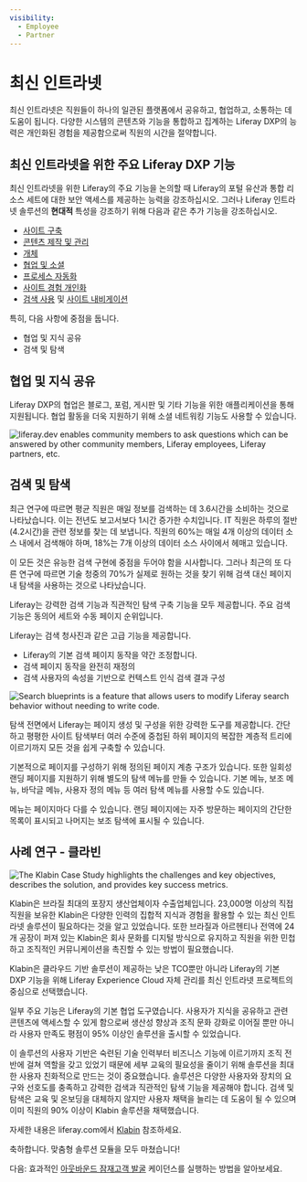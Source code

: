 ```yaml
---
visibility:
  - Employee
  - Partner
---
```

# 최신 인트라넷

최신 인트라넷은 직원들이 하나의 일관된 플랫폼에서 공유하고, 협업하고, 소통하는 데 도움이 됩니다. 다양한 시스템의 콘텐츠와 기능을 통합하고 집계하는 Liferay DXP의 능력은 개인화된 경험을 제공함으로써 직원의 시간을 절약합니다.

## 최신 인트라넷을 위한 주요 Liferay DXP 기능

최신 인트라넷을 위한 Liferay의 주요 기능을 논의할 때 Liferay의 포털 유산과 통합 리소스 세트에 대한 보안 액세스를 제공하는 능력을 강조하십시오.  그러나 Liferay 인트라넷 솔루션의 **현대적** 특성을 강조하기 위해 다음과 같은 추가 기능을 강조하십시오.

* [사이트 구축](https://learn.liferay.com/w/dxp/site-building)
* [콘텐츠 제작 및 관리](https://learn.liferay.com/w/dxp/content-authoring-and-management)
* [개체](https://learn.liferay.com/w/dxp/building-applications/objects)
* [협업 및 소셜](https://learn.liferay.com/w/dxp/collaboration-and-social)
* [프로세스 자동화](https://learn.liferay.com/w/dxp/process-automation)
* [사이트 경험 개인화](https://learn.liferay.com/w/dxp/site-building/personalizing-site-experience)
* [검색 사용](https://learn.liferay.com/w/dxp/using-search) 및 [사이트 내비게이션](https://learn.liferay.com/w/dxp/site-building/site-navigation)

특히, 다음 사항에 중점을 둡니다.

* 협업 및 지식 공유
* 검색 및 탐색

## 협업 및 지식 공유

Liferay DXP의 협업은 블로그, 포럼, 게시판 및 기타 기능을 위한 애플리케이션을 통해 지원됩니다. 협업 활동을 더욱 지원하기 위해 소셜 네트워킹 기능도 사용할 수 있습니다.

![liferay.dev enables community members to ask questions which can be answered by other community members, Liferay employees, Liferay partners, etc.](./intranets/images/01.png)

## 검색 및 탐색

최근 연구에 따르면 평균 직원은 매일 정보를 검색하는 데 3.6시간을 소비하는 것으로 나타났습니다. 이는 전년도 보고서보다 1시간 증가한 수치입니다. IT 직원은 하루의 절반(4.2시간)을 관련 정보를 찾는 데 보냅니다. 직원의 60%는 매일 4개 이상의 데이터 소스 내에서 검색해야 하며, 18%는 7개 이상의 데이터 소스 사이에서 헤매고 있습니다.

이 모든 것은 유능한 검색 구현에 중점을 두어야 함을 시사합니다. 그러나 최근의 또 다른 연구에 따르면 기술 청중의 70%가 실제로 원하는 것을 찾기 위해 검색 대신 페이지 내 탐색을 사용하는 것으로 나타났습니다.

Liferay는 강력한 검색 기능과 직관적인 탐색 구축 기능을 모두 제공합니다. 주요 검색 기능은 동의어 세트와 수동 페이지 순위입니다.

Liferay는 검색 청사진과 같은 고급 기능을 제공합니다.

* Liferay의 기본 검색 페이지 동작을 약간 조정합니다.
* 검색 페이지 동작을 완전히 재정의
* 검색 사용자의 속성을 기반으로 컨텍스트 인식 검색 결과 구성

![Search blueprints is a feature that allows users to modify Liferay search behavior without needing to write code.](./intranets/images/02.png)

탐색 전면에서 Liferay는 페이지 생성 및 구성을 위한 강력한 도구를 제공합니다. 간단하고 평평한 사이트 탐색부터 여러 수준에 중첩된 하위 페이지의 복잡한 계층적 트리에 이르기까지 모든 것을 쉽게 구축할 수 있습니다.

기본적으로 페이지를 구성하기 위해 정의된 페이지 계층 구조가 있습니다. 또한 일회성 랜딩 페이지를 지원하기 위해 별도의 탐색 메뉴를 만들 수 있습니다. 기본 메뉴, 보조 메뉴, 바닥글 메뉴, 사용자 정의 메뉴 등 여러 탐색 메뉴를 사용할 수도 있습니다.

메뉴는 페이지마다 다를 수 있습니다. 랜딩 페이지에는 자주 방문하는 페이지의 간단한 목록이 표시되고 나머지는 보조 탐색에 표시될 수 있습니다.

## 사례 연구 - 클라빈

![The Klabin Case Study highlights the challenges and key objectives, describes the solution, and provides key success metrics.](./intranets/images/03.png)

Klabin은 브라질 최대의 포장지 생산업체이자 수출업체입니다. 23,000명 이상의 직접 직원을 보유한 Klabin은 다양한 인력의 집합적 지식과 경험을 활용할 수 있는 최신 인트라넷 솔루션이 필요하다는 것을 알고 있었습니다. 또한 브라질과 아르헨티나 전역에 24개 공장이 퍼져 있는 Klabin은 회사 문화를 디지털 방식으로 유지하고 직원을 위한 민첩하고 조직적인 커뮤니케이션을 촉진할 수 있는 방법이 필요했습니다.

Klabin은 클라우드 기반 솔루션이 제공하는 낮은 TCO뿐만 아니라 Liferay의 기본 DXP 기능을 위해 Liferay Experience Cloud 자체 관리를 최신 인트라넷 프로젝트의 중심으로 선택했습니다.

일부 주요 기능은 Liferay의 기본 협업 도구였습니다. 사용자가 지식을 공유하고 관련 콘텐츠에 액세스할 수 있게 함으로써 생산성 향상과 조직 문화 강화로 이어질 뿐만 아니라 사용자 만족도 평점이 95% 이상인 솔루션을 출시할 수 있었습니다.

이 솔루션의 사용자 기반은 숙련된 기술 인력부터 비즈니스 기능에 이르기까지 조직 전반에 걸쳐 역할을 갖고 있었기 때문에 세부 교육의 필요성을 줄이기 위해 솔루션을 최대한 사용자 친화적으로 만드는 것이 중요했습니다. 솔루션은 다양한 사용자와 장치의 요구와 선호도를 충족하고 강력한 검색과 직관적인 탐색 기능을 제공해야 합니다. 검색 및 탐색은 교육 및 온보딩을 대체하지 않지만 사용자 채택을 늘리는 데 도움이 될 수 있으며 이미 직원의 90% 이상이 Klabin 솔루션을 채택했습니다.

자세한 내용은 liferay.com에서 [Klabin](https://www.liferay.com/web/guest/resources/case-studies/klabin) 참조하세요.

축하합니다. 맞춤형 솔루션 모듈을 모두 마쳤습니다!

다음: 효과적인 [아웃바운드 잠재고객 발굴](../outbound-prospecting.md) 케이던스를 실행하는 방법을 알아보세요.
